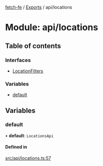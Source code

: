 [fetch-fe](../README.md) / [Exports](../modules.md) / api/locations

# Module: api/locations

## Table of contents

### Interfaces

- [LocationFilters](../interfaces/api_locations.LocationFilters.md)

### Variables

- [default](api_locations.md#default)

## Variables

### default

• **default**: `LocationsApi`

#### Defined in

[src/api/locations.ts:57](https://github.com/SimoneLazier/fetch-fe/blob/5933c5b/src/api/locations.ts#L57)

